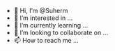 - 👋 Hi, I’m @Suherm
- 👀 I’m interested in ...
- 🌱 I’m currently learning ...
- 💞️ I’m looking to collaborate on ...
- 📫 How to reach me ...

<!---
Suherm/Suherm is a ✨ special ✨ repository because its `README.md` (this file) appears on your GitHub profile.
You can click the Preview link to take a look at your changes.
--->
